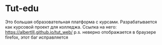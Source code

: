 # Tut-edu
Это большая образовательная платформа с курсами. Разрабатывается как курсовой проект для колледжа.
Ссылка на него: https://albertlll.github.io/tut_web/
p.s. неверно отображается в браузере firefox, этот баг исправляется
